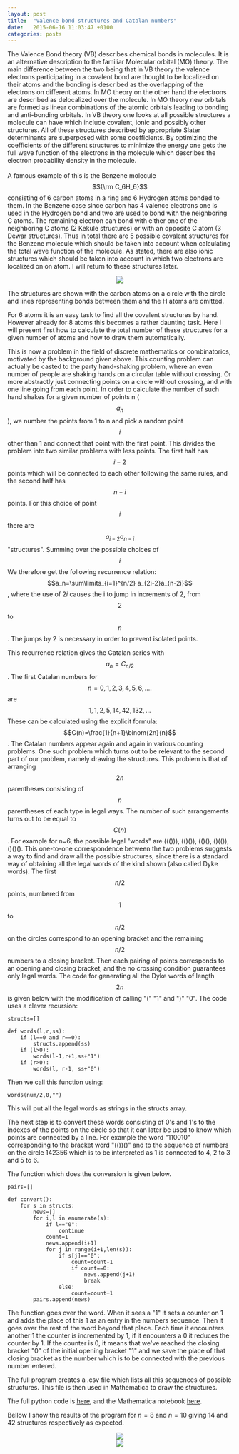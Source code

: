 ```yaml
---
layout: post
title:  "Valence bond structures and Catalan numbers"
date:   2015-06-16 11:03:47 +0100
categories: posts
---
```


The Valence Bond theory (VB) describes chemical bonds in molecules. It is an alternative description to the 
familiar Molecular orbital (MO) theory. The main difference between the two being that in VB theory the valence electrons participating in a covalent bond are thought to be localized on their atoms and the bonding is described as the overlapping of the 
electrons on different atoms. In MO theory on the other hand the electrons are described as delocalized over the molecule.
In MO theory new orbitals are formed as linear combinations of the atomic orbitals leading to bonding and anti-bonding orbitals.
In VB theory one looks at all possible structures a molecule can have which include covalent, ionic and possibly other structures.
All of these structures described by appropriate Slater determinants are superposed with some coefficients. By optimizing the coefficients of
the different structures to minimize the energy one gets the full wave function of the electrons in the molecule which 
describes the electron probability density in the molecule.
<br>
<br>
A famous example of this is the Benzene molecule $${\rm C_6H_6}$$ consisting of 6 carbon atoms in a ring and 6 Hydrogen atoms bonded to them. In the Benzene case since carbon has 4 valence electrons one is used in the Hydrogen bond and two are used to bond
with the neighboring C atoms. The remaining electron can bond with either one of the neighboring C atoms (2 Kekule structures)
or with an opposite C atom (3 Dewar structures). Thus in total there are 5 possible covalent structures for the Benzene molecule
which should be taken into account when calculating the total wave function of the molecule. As stated, there are also ionic
structures which should be taken into account in which two electrons are localized on on atom. I will return to these structures
later.

<center><img src='/assets/structs6.png'/></center>

The structures are shown with the carbon atoms on a circle with the circle and lines representing bonds between them and the H atoms
are omitted.

For 6 atoms it is an easy task to find all the covalent structures by hand. However already for 8 atoms this becomes a rather 
daunting task. Here I will present first how to calculate the total number of these structures for a given number of atoms
and how to draw them automatically.

This is now a problem in the field of discrete mathematics or combinatorics, motivated by the background given above.
This counting problem can actually be casted to the party hand-shaking problem, where an even number of people are shaking hands on a circular table without crossing.
Or more abstractly just connecting points on a circle without crossing, and with one line going from each point.
In order to calculate the number of such hand shakes for a given number of points n ($$a_n$$), we number the points
from 1 to n and pick a random point $$i$$ other than 1 and connect that point with the first point. This divides the problem into two
similar problems with less points. The first half has $$i-2$$ points which will be connected to each other following the same rules, 
and the second half has $$n-i$$ points. For this choice of point $$i$$ there are $$a_{i-2}a_{n-i}$$ "structures".
Summing over the possible choices of $$i$$ We therefore get the following recurrence relation: $$a_n=\sum\limits_{i=1}^{n/2} a_{2i-2}a_{n-2i}$$,
where the use of $2i$ causes the i to jump in increments of 2, from $$2$$ to $$n$$. The jumps by 2 is necessary in order to prevent isolated points. 

This recurrence relation gives the Catalan series with $$a_n=C_{n/2}$$.
The first Catalan numbers for $$n=0,1,2,3,4,5,6,....$$ are $$1, 1, 2, 5, 14, 42, 132,...$$
These can be calculated using the explicit formula: $$C(n)=\frac{1}{n+1}\binom{2n}{n}$$. 
The Catalan numbers appear again and again in various counting problems. One such problem which turns out to be relevant
to the second part of our problem, namely drawing the structures. This problem is that of arranging $$2n$$ parentheses consisting 
of $$n$$ parentheses of each type in legal ways. The number of such arrangements turns out to be equal to $$C(n)$$.
For example for n=6, the possible legal "words" are ((())), (()()), (()(), ()(()), ()()(). This one-to-one correspondence
between the two problems suggests a way to find and draw all the possible structures, since there is a standard way of 
obtaining all the legal words of the kind shown (also called Dyke words). The first $$n/2$$ points, numbered from $$1$$ to $$n/2$$ on 
the circles correspond to an opening bracket and the remaining $$n/2$$ numbers to a closing bracket. Then each pairing of points
corresponds to an opening and closing bracket, and the no crossing condition guarantees only legal words.
The code for generating all the Dyke words of length $$2n$$ is given below with the modification of calling "(" "1" and ")" "0".
The code uses a clever recursion:

```
structs=[]

def words(l,r,ss):
	if (l==0 and r==0):
		structs.append(ss)
	if (l>0):
		words(l-1,r+1,ss+"1")
	if (r>0):
		words(l, r-1, ss+"0")
```


Then we call this function using:

```
words(num/2,0,"")
```

This will put all the legal words as strings in the structs array.

The next step is to convert these words consisting of 0's and 1's to the indexes of the points on the circle
so that it can later be used to know which points are connected by a line.
For example the word "110010" corresponding to the bracket word "(())()" and to the sequence of numbers on the circle 142356
which is to be interpreted as 1 is connected to 4, 2 to 3 and 5 to 6.

The function which does the conversion is given below.

```
pairs=[]

def convert():
	for s in structs:
		news=[]
		for i,l in enumerate(s):
			if l=="0":
				continue
			count=1
			news.append(i+1)
			for j in range(i+1,len(s)):
				if s[j]=="0":
					count=count-1
					if count==0:
						news.append(j+1)
						break
				else:
					count=count+1
		pairs.append(news)
```

The function goes over the word. When it sees a "1" it sets a counter on 1 and adds the place of this 1 as an entry in
the numbers sequence. Then it goes over the rest of the word beyond that place. Each time it encounters another 1 the counter
is incremented by 1, if it encounters a 0 it reduces the counter by 1. If the counter is 0, it means that we've reached the
closing bracket "0" of the initial opening bracket "1" and we save the place of that closing bracket as the number which is to be
connected with the previous number entered.

The full program creates a .csv file which lists all this sequences of possible structures. 
This file is then used in Mathematica to draw the structures.

The full python code is <a href='/assets/pairs2.py'>here</a>, and the Mathematica notebook <a href='/assets/structs.nb'>here</a>.

Bellow I show the results of the program for $n=8$ and $n=10$ giving 14 and 42 structures respectively as expected.

<center><img src='/assets/structs8.png'/></center>

<center><img src='/assets/structs10.png'/></center>

